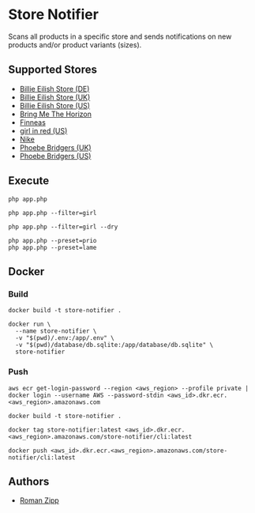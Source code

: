# Store Notifier

Scans all products in a specific store and sends notifications on new products and/or product variants (sizes).

## Supported Stores

- [Billie Eilish Store (DE)](https://www.billieeilishstore.de/)
- [Billie Eilish Store (UK)](https://shopuk.billieeilish.com)
- [Billie Eilish Store (US)](https://store.billieeilish.com)
- [Bring Me The Horizon](https://www.horizonsupply.co/)
- [Finneas](https://www.finneasofficial.com/)
- [girl in red (US)](https://us.shopgirlinred.com/)
- [Nike](https://www.nike.com)
- [Phoebe Bridgers (UK)](https://phoebe-bridgers-uk.myshopify.com)
- [Phoebe Bridgers (US)](https://store.phoebefuckingbridgers.com)

## Execute

```shell
php app.php

php app.php --filter=girl

php app.php --filter=girl --dry

php app.php --preset=prio
php app.php --preset=lame
```

## Docker

### Build

```shell
docker build -t store-notifier .
```

```shell
docker run \
  --name store-notifier \
  -v "$(pwd)/.env:/app/.env" \
  -v "$(pwd)/database/db.sqlite:/app/database/db.sqlite" \
  store-notifier
```

### Push

```shell
aws ecr get-login-password --region <aws_region> --profile private | docker login --username AWS --password-stdin <aws_id>.dkr.ecr.<aws_region>.amazonaws.com
```

```shell
docker build -t store-notifier .
```

```shell
docker tag store-notifier:latest <aws_id>.dkr.ecr.<aws_region>.amazonaws.com/store-notifier/cli:latest
```

```shell
docker push <aws_id>.dkr.ecr.<aws_region>.amazonaws.com/store-notifier/cli:latest
```

## Authors

- [Roman Zipp](https://ich.wtf)

